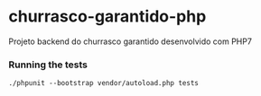 # churrasco-garantido-php
Projeto backend do churrasco garantido desenvolvido com PHP7

### Running the tests

```
./phpunit --bootstrap vendor/autoload.php tests
```